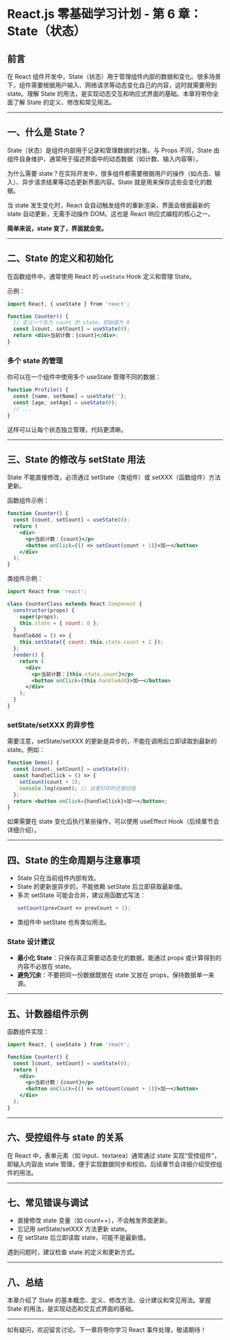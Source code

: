 # React.js 零基础学习计划 - 第 6 章：State（状态）

## 前言

在 React 组件开发中，State（状态）用于管理组件内部的数据和变化。很多场景下，组件需要根据用户输入、网络请求等动态变化自己的内容，这时就需要用到 state。理解 State 的用法，是实现动态交互和响应式界面的基础。本章将带你全面了解 State 的定义、修改和常见用法。

---

## 一、什么是 State？

State（状态）是组件内部用于记录和管理数据的对象。与 Props 不同，State 由组件自身维护，通常用于描述界面中的动态数据（如计数、输入内容等）。

为什么需要 state？在实际开发中，很多组件都需要根据用户的操作（如点击、输入）、异步请求结果等动态更新界面内容。State 就是用来保存这些会变化的数据。

当 state 发生变化时，React 会自动触发组件的重新渲染，界面会根据最新的 state 自动更新，无需手动操作 DOM。这也是 React 响应式编程的核心之一。

**简单来说，state 变了，界面就会变。**

---

## 二、State 的定义和初始化

在函数组件中，通常使用 React 的 `useState` Hook 定义和管理 State。

示例：
```jsx
import React, { useState } from 'react';

function Counter() {
  // 定义一个名为 count 的 state，初始值为 0
  const [count, setCount] = useState(0);
  return <div>当前计数：{count}</div>;
}
```

### 多个 state 的管理

你可以在一个组件中使用多个 useState 管理不同的数据：
```jsx
function Profile() {
  const [name, setName] = useState('');
  const [age, setAge] = useState(0);
  // ...
}
```
这样可以让每个状态独立管理，代码更清晰。

---

## 三、State 的修改与 setState 用法

State 不能直接修改，必须通过 setState（类组件）或 setXXX（函数组件）方法更新。

函数组件示例：
```jsx
function Counter() {
  const [count, setCount] = useState(0);
  return (
    <div>
      <p>当前计数：{count}</p>
      <button onClick={() => setCount(count + 1)}>加一</button>
    </div>
  );
}
```

类组件示例：
```jsx
import React from 'react';

class CounterClass extends React.Component {
  constructor(props) {
    super(props);
    this.state = { count: 0 };
  }
  handleAdd = () => {
    this.setState({ count: this.state.count + 1 });
  };
  render() {
    return (
      <div>
        <p>当前计数：{this.state.count}</p>
        <button onClick={this.handleAdd}>加一</button>
      </div>
    );
  }
}
```

### setState/setXXX 的异步性

需要注意，setState/setXXX 的更新是异步的，不能在调用后立即读取到最新的 state。例如：
```jsx
function Demo() {
  const [count, setCount] = useState(0);
  const handleClick = () => {
    setCount(count + 1);
    console.log(count); // 这里打印的还是旧值
  };
  return <button onClick={handleClick}>加一</button>;
}
```
如果需要在 state 变化后执行某些操作，可以使用 useEffect Hook（后续章节会详细介绍）。

---

## 四、State 的生命周期与注意事项

- State 只在当前组件内部有效。
- State 的更新是异步的，不能依赖 setState 后立即获取最新值。
- 多次 setState 可能会合并，建议用函数式写法：
  ```jsx
  setCount(prevCount => prevCount + 1);
  ```
- 类组件中 setState 也有类似用法。

### State 设计建议
- **最小化 State**：只保存真正需要动态变化的数据，能通过 props 或计算得到的内容不必放在 state。
- **避免冗余**：不要把同一份数据既放在 state 又放在 props，保持数据单一来源。

---

## 五、计数器组件示例

函数组件实现：
```jsx
import React, { useState } from 'react';

function Counter() {
  const [count, setCount] = useState(0);
  return (
    <div>
      <p>当前计数：{count}</p>
      <button onClick={() => setCount(count + 1)}>加一</button>
    </div>
  );
}
```

---

## 六、受控组件与 state 的关系

在 React 中，表单元素（如 input、textarea）通常通过 state 实现"受控组件"，即输入内容由 state 管理，便于实现数据同步和校验。后续章节会详细介绍受控组件的用法。

---

## 七、常见错误与调试

- 直接修改 state 变量（如 count++），不会触发界面更新。
- 忘记用 setState/setXXX 方法更新 state。
- 在 setState 后立即读取 state，可能不是最新值。

遇到问题时，建议检查 state 的定义和更新方式。

---

## 八、总结

本章介绍了 State 的基本概念、定义、修改方法、设计建议和常见用法。掌握 State 的用法，是实现动态和交互式界面的基础。

---

如有疑问，欢迎留言讨论。下一章将带你学习 React 事件处理，敬请期待！ 